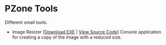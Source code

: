 # PZone Tools
Different small tools.

<ul>
<li>Image Resizer [<a href="https://1drv.ms/f/s!AlX2AZPaguYosZASABEmz_iFrtO7Zg">Download EXE</a> | <a href="https://github.com/ZooY/PZone.Tools/tree/master/Source/Image%20Resizer">View Source Code</a>] Console application for creating a copy of the image with a reduced size.</li>
</ul>
